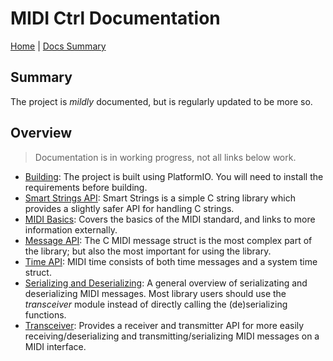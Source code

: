 # MIDI Ctrl Documentation

[Home](../README.md) | [Docs Summary](./Index.md)

## Summary

The project is _mildly_ documented, but is regularly updated to be more
so.

## Overview

> Documentation is in working progress, not all links below work.

*   [Building](.404.md): The project is built using PlatformIO.  You will
    need to install the requirements before building.
*   [Smart Strings API](./404.md): Smart Strings is a simple C string library
    which provides a slightly safer API for handling C strings.
*   [MIDI Basics](./404.md): Covers the basics of the MIDI standard, and links
    to more information externally.
*   [Message API](./404.md): The C MIDI message struct is the most complex
    part of the library; but also the most important for using the library.
*   [Time API](./404.md): MIDI time consists of both time messages and a
    system time struct.
*   [Serializing and Deserializing](./Serialization.md): A general overview
    of serializating and deserializing MIDI messages.  Most library users
    should use the *transceiver* module instead of directly calling the
    (de)serializing functions.
*   [Transceiver](./404.md): Provides a receiver and transmitter API for
    more easily receiving/deserializing and transmitting/serializing MIDI
    messages on a MIDI interface.
